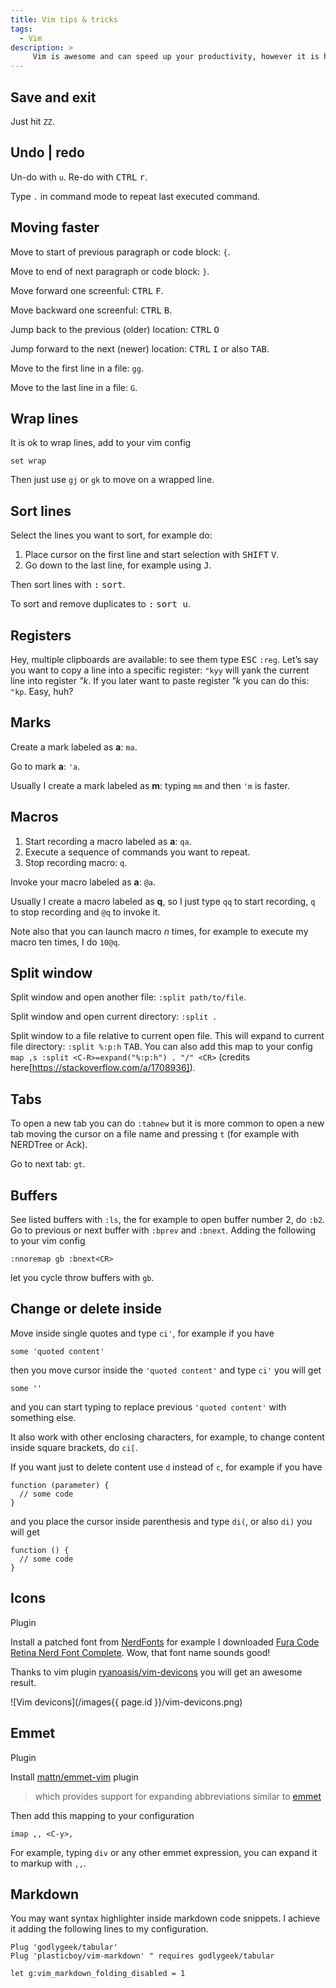 ```yaml
---
title: Vim tips & tricks
tags:
  - Vim
description: >
     Vim is awesome and can speed up your productivity, however it is hard to learn. I will write here things it is worth to remember.
---
```


## Save and exit

Just hit `ZZ`.

## Undo | redo

Un-do with `u`. Re-do with <kbd>CTRL</kbd> <kbd>r</kbd>.

Type `.` in command mode to repeat last executed command.

## Moving faster

Move to start of previous paragraph or code block: `{`.

Move to end of next paragraph or code block: `}`.

Move forward one screenful: <kbd>CTRL</kbd> <kbd>F</kbd>.

Move backward one screenful: <kbd>CTRL</kbd> <kbd>B</kbd>.

Jump back to the previous (older) location: <kbd>CTRL</kbd> <kbd>O</kbd>

Jump forward to the next (newer) location: <kbd>CTRL</kbd> <kbd>I</kbd> or also <kbd>TAB</kbd>.

Move to the first line in a file: `gg`.

Move to the last line in a file: `G`.

## Wrap lines

It is ok to wrap lines, add to your vim config

```
set wrap
```

Then just use `gj` or `gk` to move on a wrapped line.

## Sort lines

Select the lines you want to sort, for example do:

1. Place cursor on the first line and start selection with <kbd>SHIFT</kbd> <kbd>V</kbd>.
2. Go down to the last line, for example using <kbd>J</kbd>.

Then sort lines with <kbd>:</kbd> <kbd>sort</kbd>.

To sort and remove duplicates to <kbd>:</kbd> <kbd>sort u</kbd>.

## Registers

Hey, multiple clipboards are available: to see them type <kbd>ESC</kbd> `:reg`.
Let’s say you want to copy a line into a specific register: `"kyy` will yank the current line into register *"k*. If you later want to paste register *"k* you can do this: `"kp`. Easy, huh?

## Marks

Create a mark labeled as **a**: `ma`.

Go to mark **a**: `'a`.

Usually I create a mark labeled as **m**: typing `mm` and then `'m` is faster.

## Macros

1. Start recording a macro labeled as **a**: `qa`.
2. Execute a sequence of commands you want to repeat.
3. Stop recording macro: `q`.

Invoke your macro labeled as **a**: `@a`.

Usually I create a macro labeled as **q**, so I just type `qq` to start recording, `q` to stop recording and `@q` to invoke it.

Note also that you can launch macro *n* times, for example to execute my macro ten times, I do `10@q`.

## Split window

Split window and open another file: `:split path/to/file`.

Split window and open current directory: `:split .`

Split window to a file relative to current open file. This will expand to current file directory: `:split %:p:h` <kbd>TAB</kbd>.
You can also add this map to your config `map ,s :split <C-R>=expand("%:p:h") . "/" <CR>` (credits here[https://stackoverflow.com/a/1708936]).

## Tabs

To open a new tab you can do `:tabnew` but it is more common to open a new tab moving the cursor on a file name and pressing `t` (for example with NERDTree or Ack).

Go to next tab: `gt`.

## Buffers

See listed buffers with `:ls`, the for example to open buffer number 2, do `:b2`. Go to previous or next buffer with `:bprev` and `:bnext`. Adding the following to your vim config

```
:nnoremap gb :bnext<CR>
```

let you cycle throw buffers with `gb`.

## Change or delete **inside**

Move inside single quotes and type `ci'`, for example if you have

```
some 'quoted content'
```

then you move cursor inside the `'quoted content'` and type `ci'` you will get

```
some ''
```

and you can start typing to replace previous `'quoted content'` with something else.

It also work with other enclosing characters, for example, to change content inside square brackets, do `ci[`.

If you want just to delete content use `d` instead of `c`, for example if you have

```
function (parameter) {
  // some code
}
```

and you place the cursor inside parenthesis and type `di(`, or also `di)` you will get

```
function () {
  // some code
}
```

## Icons

<span class="badge">Plugin</span>

Install a patched font from [NerdFonts](https://www.nerdfonts.com/) for example I downloaded [Fura Code Retina Nerd Font Complete](://github.com/ryanoasis/nerd-fonts/blob/master/patched-fonts/FiraCode/Retina/complete/Fira%20Code%20Retina%20Nerd%20Font%20Complete.ttf). Wow, that font name sounds good!

Thanks to vim plugin [ryanoasis/vim-devicons](https://github.com/ryanoasis/vim-devicons) you will get an awesome result.

![Vim devicons](/images{{ page.id }}/vim-devicons.png)

## Emmet

<span class="badge">Plugin</span>

Install [mattn/emmet-vim](https://github.com/mattn/emmet-vim) plugin

> which provides support for expanding abbreviations similar to [emmet](http://emmet.io)

Then add this mapping to your configuration

```
imap ,, <C-y>,
```

For example, typing `div` or any other emmet expression, you can expand it to markup with `,,`.

## Markdown

You may want syntax highlighter inside markdown code snippets. I achieve it adding the following lines to my configuration.

```
Plug 'godlygeek/tabular'
Plug 'plasticboy/vim-markdown' " requires godlygeek/tabular

let g:vim_markdown_folding_disabled = 1
```

